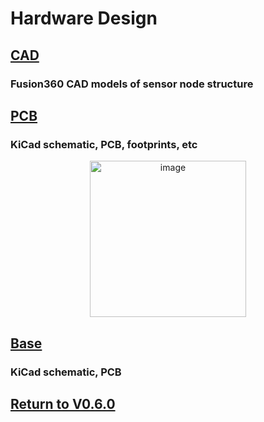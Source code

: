 # Hardware Design
## [CAD](CAD)
### Fusion360 CAD models of sensor node structure

## [PCB](PCB)
### KiCad schematic, PCB, footprints, etc
<p align="center">
<img src="https://github.com/user-attachments/assets/43cd8608-0048-4a80-acea-5c175e014904" alt="image" width="250"/>
</p>

## [Base](https://github.com/ARTS-Laboratory/Smart-Penetrometer-with-Edge-Computing-and-Intelligent-Embedded-Systems/tree/main/System_development/Columbia/V0/V0.6/V0.6.2/hardware_design/Base%20Station/SPECIES_receiver)
### KiCad schematic, PCB

## [Return to V0.6.0](https://github.com/ARTS-Laboratory/Smart-Penetrometer-with-Edge-Computing-and-Intelligent-Embedded-Systems/blob/main/V0/V0.6/V0.6.0)


